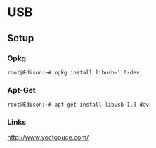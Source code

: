 USB
==

## Setup
### Opkg

    root@Edison:~# opkg install libusb-1.0-dev

### Apt-Get

    root@Edison:~# apt-get install libusb-1.0-dev

### Links

http://www.yoctopuce.com/
